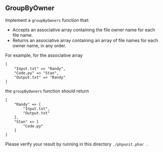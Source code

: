GroupByOwner
------------

Implement a `groupByOwners` function that:

- Accepts an associative array containing the file owner name for each file name.
- Returns an associative array containing an array of file names for each owner name, in any order.

For example, for the associative array
```
[
    "Input.txt" => "Randy",
    "Code.py" => "Stan",
    "Output.txt" => "Randy"
]
```
the `groupByOwners` function should return
```
[
    "Randy" => [
        "Input.txt",
        "Output.txt"
    ],
    "Stan" => [
        "Code.py"
    ]
]
```

Please verify your result by running in this directory `./phpunit.phar .`